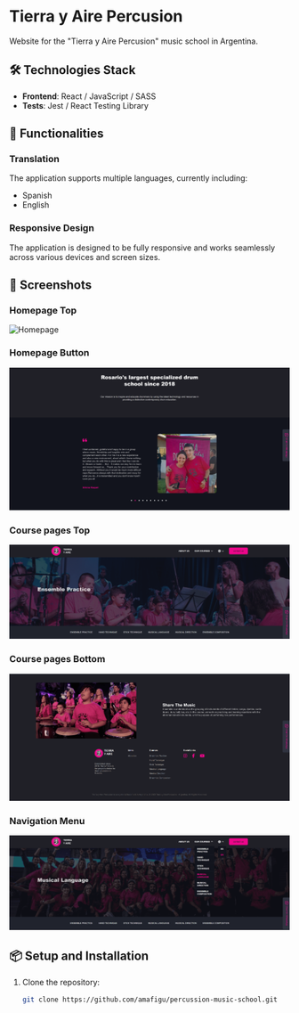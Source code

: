 # Tierra y Aire Percusion

Website for the "Tierra y Aire Percusion" music school in Argentina.

## 🛠️ Technologies Stack

- **Frontend**: React / JavaScript / SASS
- **Tests**: Jest / React Testing Library

## 🌟 Functionalities

### Translation

The application supports multiple languages, currently including:

- Spanish
- English

### Responsive Design

The application is designed to be fully responsive and works seamlessly across various devices and screen sizes.

## 📸 Screenshots

### Homepage Top

![Homepage](public/assets/readmeHomepageTop.png)

### Homepage Button

![Homepage](public/assets/readmeHomepageBottom.png)

### Course pages Top

![Course pages](public/assets/readmeCoursePageTop.png)

### Course pages Bottom

![Course pages](public/assets/readmeCoursePageBottom.png)

### Navigation Menu

![Navigation Menu](public/assets/readmeOptions.png)

## 📦 Setup and Installation

1. Clone the repository:
   ```sh
   git clone https://github.com/amafigu/percussion-music-school.git
   ```
